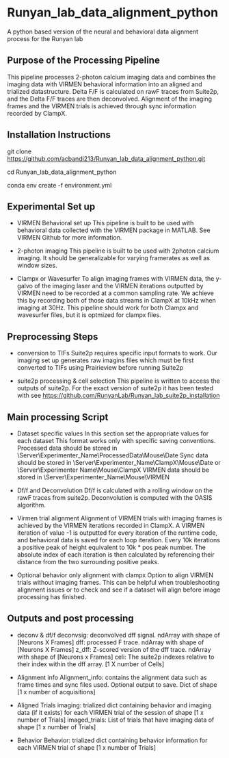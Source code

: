 # **Runyan_lab_data_alignment_python**
A python based version of the neural and behavioral data alignment process for the Runyan lab

## **Purpose of the Processing Pipeline**
This pipeline processes 2-photon calcium imaging data and combines the imaging data with VIRMEN behavioral information into an aligned and trialized datastructure. 
Delta F/F is calculated on rawF traces from Suite2p, and the Delta F/F traces are then deconvolved. 
Alignment of the imaging frames and the VIRMEN trials is achieved through sync information recorded by ClampX. 

## **Installation Instructions**

git clone https://github.com/acbandi213/Runyan_lab_data_alignment_python.git

cd Runyan_lab_data_alignment_python

conda env create -f environment.yml


## **Experimental Set up**
- VIRMEN Behavioral set up
This pipeline is built to be used with behavioral data collected with the VIRMEN package in MATLAB. 
See VIRMEN Github for more information. 

- 2-photon imaging
This pipeline is built to be used with 2photon calcium imaging. It should be generalizable for varying framerates as well as window sizes. 

- Clampx or Wavesurfer
To align imaging frames with VIRMEN data, the y-galvo of the imaging laser and the VIRMEN iterations outputted by VIRMEN need to be recorded at a common sampling rate. 
We achieve this by recording both of those data streams in ClampX at 10kHz when imaging at 30Hz. 
This pipeline should work for both Clampx and wavesurfer files, but it is optmized for clampx files. 


## **Preprocessing Steps**
- conversion to TIFs
Suite2p requires specific input formats to work. Our imaging set up generates raw imagins files which must be first converted to TIFs using Prairieview before running Suite2p


- suite2p processing & cell selection 
This pipeline is written to access the outputs of suite2p. 
For the exact version of suite2p it has been tested with see https://github.com/RunyanLab/Runyan_lab_suite2p_installation



## **Main processing Script**
- Dataset specific values
    In this section set the appropriate values for each dataset
    This format works only with specific saving conventions. 
    Processed data should be stored in \\Server\Experimenter_Name\ProcessedData\Mouse\Date
    Sync data should be stored in \\Server\Experimenter_Name\ClampX\Mouse\Date or \\Server\Experimenter Name\Mouse\ClampX
    VIRMEN data should be stored in \\Server\Experimenter_Name\Mouse\VIRMEN


- Df/f and Deconvolution
    Df/f is calculated with a rolling window on the rawF traces from suite2p. 
    Deconvolution is computed with the OASIS algorithm. 

- Virmen trial alignment
    Alignment of VIRMEN trials with imaging frames is achieved by the VIRMEN iterations recorded in ClampX. 
    A VIRMEN iteration of value -1 is outputted for every iteration of the runtime code, and behavioral data is saved for each loop iteration. 
    Every 10k iterations a positive peak of height equivalent to 10k * pos peak number. 
    The absolute index of each iteration is then calculated by referencing their distance from the two surrounding positive peaks. 

- Optional behavior only alignment with clampx
    Option to align VIRMEN trials without imaging frames.
    This can be helpful when troubleshooting alignment issues or to check and see if a dataset will align before image processing has finished. 


## **Outputs and post processing**
- deconv & df/f 
    deconvsig: deconvolved dff signal. ndArray with shape of [Neurons X Frames]
    dff: processed F trace. ndArray with shape of [Neurons X Frames]
    z_dff: Z-scored version of the dff trace. ndArray with shape of [Neurons x Frames]
    celi: The suite2p indexes relative to their index within the dff array. [1 X number of Cells]  

- Alignment info
    Alignment_info: contains the alignment data such as frame times and sync files used. Optional output to save. Dict of shape [1 x number of acquisitions]

- Aligned Trials
    imaging: trialized dict containing behavior and imaging data (if it exists) for each VIRMEN trial of the session of shape [1 x number of Trials]
    imaged_trials: List of trials that have imaging data of shape [1 x number of Trials]

- Behavior 
    Behavior: trialized dict containing behavior information for each VIRMEN trial of shape [1 x number of Trials]
    
     




